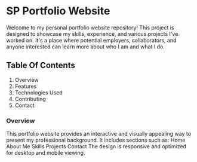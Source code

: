 # SP Portfolio Website
Welcome to my personal portfolio website repository! This project is designed to showcase my skills, experience, and various projects I've worked on. It's a place where potential employers, collaborators, and anyone interested can learn more about who I am and what I do.
## Table Of Contents
1. Overview
2. Features
3. Technologies Used
4. Contributing
5. Contact
### Overview
This portfolio website provides an interactive and visually appealing way to present my professional background. It includes sections such as:
Home
About Me
Skills
Projects
Contact 
The design is responsive and optimized for desktop and mobile viewing.

